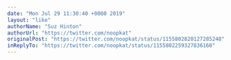 ```yaml
---
date: "Mon Jul 29 11:30:40 +0000 2019"
layout: "like"
authorName: "Suz Hinton"
authorUrl: "https://twitter.com/noopkat"
originalPost: "https://twitter.com/noopkat/status/1155802820127285248"
inReplyTo: "https://twitter.com/noopkat/status/1155802259327836160"
---
```


